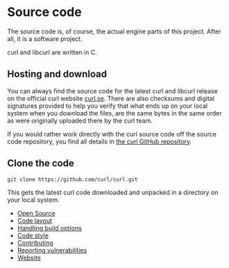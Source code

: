 # Source code

The source code is, of course, the actual engine parts of this project. After
all, it is a software project.

curl and libcurl are written in C.

## Hosting and download

You can always find the source code for the latest curl and libcurl release on
the official curl website [curl.se](https://curl.se/). There are also
checksums and digital signatures provided to help you verify that what ends up
on your local system when you download the files, are the same bytes in the
same order as were originally uploaded there by the curl team.

If you would rather work directly with the curl source code off the source
code repository, you find all details in [the curl GitHub
repository](https://github.com/curl/curl/).

## Clone the code

    git clone https://github.com/curl/curl.git

This gets the latest curl code downloaded and unpacked in a directory on your
local system.

  * [Open Source](opensource/)
  * [Code layout](layout.md)
  * [Handling build options](options.md)
  * [Code style](style.md)
  * [Contributing](contributing.md)
  * [Reporting vulnerabilities](reportvuln.md)
  * [Website](web.md)
